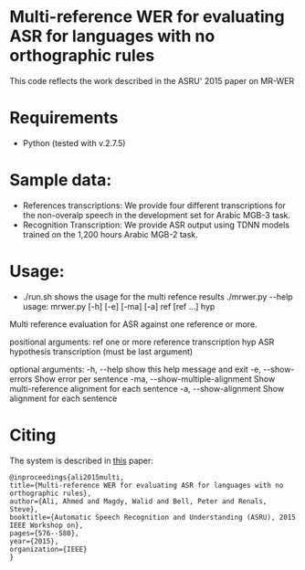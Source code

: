# Multi-reference WER  for evaluating ASR for languages with no orthographic rules

This code reflects the work described in the ASRU' 2015 paper on MR-WER


# Requirements
* Python (tested with v.2.7.5)

# Sample data: 
* References transcriptions: We provide four different transcriptions for the non-overalp speech in the development set for Arabic MGB-3 task.
* Recognition Transcription: We provide ASR output using TDNN models trained on the 1,200 hours Arabic MGB-2 task.

# Usage:
* ./run.sh shows the usage for the multi refence results 
./mrwer.py --help
usage: mrwer.py [-h] [-e] [-ma] [-a] ref [ref ...] hyp

Multi reference evaluation for ASR against one reference or more.

positional arguments:
  ref                   one or more reference transcription
  hyp                   ASR hypothesis transcription (must be last argument)

optional arguments:
  -h, --help            show this help message and exit
  -e, --show-errors     Show error per sentence
  -ma, --show-multiple-alignment 
                        Show multi-reference alignment  for each sentence
  -a, --show-alignment   Show alignment  for each sentence


# Citing
The system is described in [this](http://homepages.inf.ed.ac.uk/srenals/ahmed-asru2015.pdf) paper:

    @inproceedings{ali2015multi,
    title={Multi-reference WER for evaluating ASR for languages with no orthographic rules},
    author={Ali, Ahmed and Magdy, Walid and Bell, Peter and Renals, Steve},
    booktitle={Automatic Speech Recognition and Understanding (ASRU), 2015 IEEE Workshop on},
    pages={576--580},
    year={2015},
    organization={IEEE}
    }


